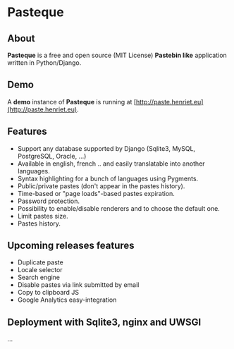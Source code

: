Pasteque
========

About
-----
**Pasteque** is a free and open source (MIT License) **Pastebin like** application written in Python/Django.

Demo
----
A **demo** instance of **Pasteque** is running at [http://paste.henriet.eu](http://paste.henriet.eu).

Features
--------
- Support any database supported by Django (Sqlite3, MySQL, PostgreSQL, Oracle, ...)
- Available in english, french .. and easily translatable into another languages.
- Syntax highlighting for a bunch of languages using Pygments.
- Public/private pastes (don't appear in the pastes history).
- Time-based or "page loads"-based pastes expiration.
- Password protection.
- Possibility to enable/disable renderers and to choose the default one.
- Limit pastes size.
- Pastes history.

Upcoming releases features
--------------------------
- Duplicate paste
- Locale selector
- Search engine
- Disable pastes via link submitted by email
- Copy to clipboard JS
- Google Analytics easy-integration

Deployment with Sqlite3, nginx and UWSGI
----------------------------------------
...
